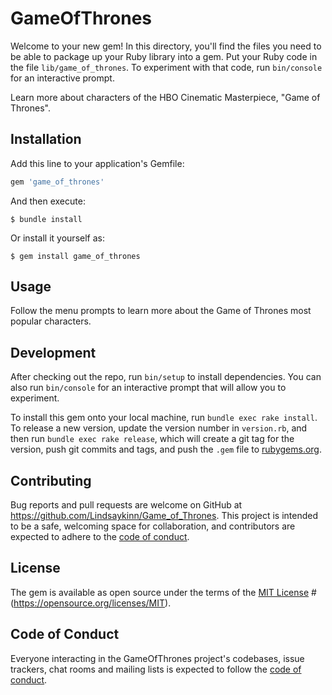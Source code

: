 # GameOfThrones

Welcome to your new gem! In this directory, you'll find the files you need to be able to package up your Ruby library into a gem. Put your Ruby code in the file `lib/game_of_thrones`. To experiment with that code, run `bin/console` for an interactive prompt.

Learn more about characters of the HBO Cinematic Masterpiece, "Game of Thrones".

## Installation

Add this line to your application's Gemfile:

```ruby
gem 'game_of_thrones'
```

And then execute:

    $ bundle install

Or install it yourself as:

    $ gem install game_of_thrones

## Usage

Follow the menu prompts to learn more about the Game of Thrones most popular characters.

## Development

After checking out the repo, run `bin/setup` to install dependencies. You can also run `bin/console` for an interactive prompt that will allow you to experiment.

To install this gem onto your local machine, run `bundle exec rake install`. To release a new version, update the version number in `version.rb`, and then run `bundle exec rake release`, which will create a git tag for the version, push git commits and tags, and push the `.gem` file to [rubygems.org](https://rubygems.org).

## Contributing

Bug reports and pull requests are welcome on GitHub at https://github.com/Lindsaykinn/Game_of_Thrones. This project is intended to be a safe, welcoming space for collaboration, and contributors are expected to adhere to the [code of conduct](https://github.com/Lindsaykinn/game_of_thrones/blob/master/CODE_OF_CONDUCT.md).


## License

The gem is available as open source under the terms of the [MIT License](https://github.com/Lindsaykinn/Game_of_Thrones/blob/master/LICENSE.txt)
#(https://opensource.org/licenses/MIT).

## Code of Conduct

Everyone interacting in the GameOfThrones project's codebases, issue trackers, chat rooms and mailing lists is expected to follow the [code of conduct](https://github.com/Lindsaykinn/game_of_thrones/blob/master/CODE_OF_CONDUCT.md).
